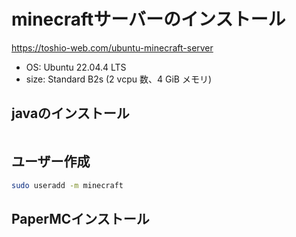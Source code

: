 # minecraftサーバーのインストール

https://toshio-web.com/ubuntu-minecraft-server

- OS: Ubuntu 22.04.4 LTS
- size: Standard B2s (2 vcpu 数、4 GiB メモリ)

## javaのインストール
```bash
```


## ユーザー作成
```bash
sudo useradd -m minecraft
```

## PaperMCインストール
```bash

```
